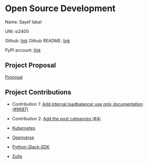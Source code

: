 # Open Source Development

Name: Sayef Iqbal

UNI: si2400

Github: [link](https://github.com/sayefiqb)
Github README: [link](https://github.com/sayefiqb/sayefiqb/blob/main/README.md)

PyPI account: [link](https://pypi.org/user/sayefiqb/)

## Project Proposal

[Proposal](../projects/python/kms-encryption-tool.md)

## Project Contributions

- Contribution 1: [Add internal loadbalancer use only documentation (#9687)](https://github.com/kubernetes/ingress-nginx/pull/9687)

- Contribution 2: [Add the post categories (#4)](https://github.com/farhadmpr/flask-blog/pull/12)

- [Kubernetes](../projects/python/kubernetes.md)
- [Openverse](../projects/python/openverse-api.md)
- [Python-Slack-SDK](../projects/python/python-slack-sdk.md)
- [Zulip](../projects/python/zulip.md)
